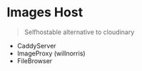 # Images Host

> Selfhostable alternative to cloudinary

- CaddyServer
- ImageProxy (willnorris)
- FileBrowser
